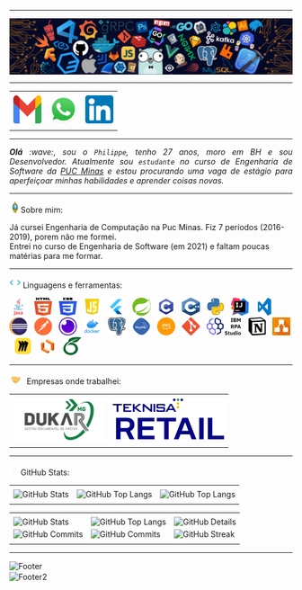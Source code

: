 <!-- Olá, esse é meu readme, fique à vontade para utilizá-lo como quiser! -->

-----

<div>
<img align="center" alt="Header" src="https://github.com/PhilippeVieira/PhilippeVieira/blob/main/img/header.png?raw=true"/>
</div>

-----

<div align="center">
<table>
<tr>
 <td align="center" colspan="11"></td>
</tr>
<tr>
<td><a href="mailto:philipperdcvieira@gmail.com" target="_blank"><img src="https://github.com/PhilippeVieira/PhilippeVieira/blob/main/img/gmail.png?raw=true" width="50px" height="50px"/></a>
</td>
<td><a href="https://wa.me/5531999019964" target="_blank"><img src="https://github.com/PhilippeVieira/PhilippeVieira/blob/main/img/wpp.png?raw=true" width="50px" height="50px"/></a>
</td>
<td><a href="https://www.linkedin.com/in/philipperdcvieira/" target="_blank"><img src="https://github.com/PhilippeVieira/PhilippeVieira/blob/main/img/linkedin.png?raw=true" width="50px" height="50px"/></a>
</td>
</tr>
<tr>
 <td align="center" colspan="11"></td>
</tr> 
</table>

-----

</div>
<div align="justify">
<i><b>Olá</b> :wave:, sou o <code>Philippe</code>, tenho 27 anos, moro em BH e sou Desenvolvedor. Atualmente sou <code>estudante</code> no curso de Engenharia de Software da <a href="https://www.pucminas.br/" target="_blank">PUC Minas</a> e estou procurando uma vaga de estágio para aperfeiçoar minhas habilidades e aprender coisas novas. </i>
</div>

-----

<img height="20" alt="GIF" src="https://github.com/PhilippeVieira/PhilippeVieira/blob/main/img/soulgem.gif?raw=true"/>Sobre mim: <br>

Já cursei Engenharia de Computação na Puc Minas. Fiz 7 períodos (2016-2019), porem não me formei. <br>
Entrei no curso de Engenharia de Software (em 2021) e faltam poucas matérias para me formar.

<div align="justify">
</div>

-----

<div>
<img height="20" alt="GIF" src="https://github.com/PhilippeVieira/PhilippeVieira/blob/main/img/skills.gif?raw=true"/>&nbsp;Linguagens e ferramentas:

<code><a href="https://www.java.com/pt-BR/" target="_blank"><img width="32" height="32" src="https://github.com/PhilippeVieira/PhilippeVieira/blob/main/img/java.png?raw=true"/></a></code>
&nbsp;
<code><a href="https://www.w3schools.com/html/" target="_blank"><img width="32" height="32" src="https://github.com/PhilippeVieira/PhilippeVieira/blob/main/img/html.svg?raw=true"/></a></code>
&nbsp;
<code><a href="https://www.w3schools.com/css/" target="_blank"><img width="32" height="32" src="https://github.com/PhilippeVieira/PhilippeVieira/blob/main/img/css.svg?raw=true"/></a></code>
&nbsp;
<code><a href="https://www.w3schools.com/js/" target="_blank"><img width="32" height="32" src="https://github.com/PhilippeVieira/PhilippeVieira/blob/main/img/javascript.png?raw=true"/></a></code>
&nbsp;
<code><a href="https://flutter.dev" target="_blank"><img width="32" height="32" src="https://github.com/PhilippeVieira/PhilippeVieira/blob/main/img/flutter.png?raw=true"/></a></code>
&nbsp;
<code><a href="https://spring.io/" target="_blank"><img width="32" height="32" src="https://github.com/PhilippeVieira/PhilippeVieira/blob/main/img/spring.png?raw=true"/></a></code>
&nbsp;
<code><a href="https://www.open-std.org/jtc1/sc22/wg14/" target="_blank"><img width="32" height="32" src="https://github.com/PhilippeVieira/PhilippeVieira/blob/main/img/c.png?raw=true"/></a></code>
&nbsp;
<code><a href="https://isocpp.org/" target="_blank"><img width="32" height="32" src="https://github.com/PhilippeVieira/PhilippeVieira/blob/main/img/cpp.svg?raw=true"/></a></code>
&nbsp;
<code><a href="https://www.python.org/" target="_blank"><img width="32" height="32" src="https://github.com/PhilippeVieira/PhilippeVieira/blob/main/img/python.png?raw=true"/></a></code>
&nbsp;
<code><a href="https://www.jetbrains.com/idea/" target="_blank"><img width="32" height="32" src="https://github.com/PhilippeVieira/PhilippeVieira/blob/main/img/intellij.png?raw=true"/></a></code>
&nbsp;
<code><a href="https://code.visualstudio.com/" target="_blank"><img width="32" height="32" src="https://github.com/PhilippeVieira/PhilippeVieira/blob/main/img/vsc.png?raw=true"/></a></code>
&nbsp;
<code><a href="https://www.eclipse.org/downloads/" target="_blank"><img width="32" height="32" src="https://github.com/PhilippeVieira/PhilippeVieira/blob/main/img/eclipse.png?raw=true"/></a></code>
&nbsp;
<code><a href="https://www.postman.com/" target="_blank"><img width="32" height="32" src="https://github.com/PhilippeVieira/PhilippeVieira/blob/main/img/postman.png?raw=true"/></a></code>
&nbsp;
<code><a href="https://insomnia.rest/" target="_blank"><img width="32" height="32" src="https://github.com/PhilippeVieira/PhilippeVieira/blob/main/img/insomnia.png?raw=true"/></a></code>
&nbsp;
<code><a href="https://www.docker.com/" target="_blank"><img width="32" height="32" src="https://github.com/PhilippeVieira/PhilippeVieira/blob/main/img/docker.png?raw=true"/></a></code>
&nbsp;
<code><a href="https://www.postgresql.org/" target="_blank"><img width="32" height="32" src="https://github.com/PhilippeVieira/PhilippeVieira/blob/main/img/postgresql.png?raw=true"/></a></code>
&nbsp;
<code><a href="https://www.mysql.com/" target="_blank"><img width="32" height="32" src="https://github.com/PhilippeVieira/PhilippeVieira/blob/main/img/mysql.png?raw=true"/></a></code>
&nbsp;
<code><a href="https://aws.amazon.com/pt/" target="_blank"><img width="32" height="32" src="https://github.com/PhilippeVieira/PhilippeVieira/blob/main/img/aws.png?raw=true"/></a></code>
&nbsp;
<code><a href="https://git-scm.com/" target="_blank"><img width="32" height="32" src="https://github.com/PhilippeVieira/PhilippeVieira/blob/main/img/git.png?raw=true"/></a></code>
&nbsp;
<code><a href="https://www.ibm.com/br-pt/products/robotic-process-automation" target="_blank"><img height="32" src="https://github.com/PhilippeVieira/PhilippeVieira/blob/main/img/IBMRPA.png?raw=true"/></a></code>
&nbsp;
<code><a href="https://www.notion.com" target="_blank"><img width="32" height="32" src="https://github.com/PhilippeVieira/PhilippeVieira/blob/main/img/notion.png?raw=true"/></a></code>
&nbsp;
<code><a href="https://www.drawio.com" target="_blank"><img width="32" height="32" src="https://github.com/PhilippeVieira/PhilippeVieira/blob/main/img/draw.io.png?raw=true"/></a></code>
&nbsp;
<code><a href="https://miro.com/pt/" target="_blank"><img width="32" height="32" src="https://github.com/PhilippeVieira/PhilippeVieira/blob/main/img/miro.png?raw=true"/></a></code>
&nbsp;
<code><a href="https://www.lucidchart.com/pages/pt" target="_blank"><img width="32" height="32" src="https://github.com/PhilippeVieira/PhilippeVieira/blob/main/img/lucidchart.png?raw=true"/></a></code>
&nbsp;
<code><a href="https://www.overleaf.com" target="_blank"><img width="32" height="32" src="https://github.com/PhilippeVieira/PhilippeVieira/blob/main/img/overleaf.png?raw=true"/></a></code>
&nbsp;
</div>

-----

<img height="20" alt="GIF" src="https://github.com/PhilippeVieira/PhilippeVieira/blob/main/img/handshake2.gif?raw=true"/>
&nbsp;Empresas onde trabalhei:
<div align="center">
<table>
<tr>
 <td align="center" colspan="8"></td>
</tr> 
<tr>
<td>
<a href="https://dukar.com.br" target="_blank"><img height="75" src="https://github.com/PhilippeVieira/PhilippeVieira/blob/main/img/dukar.png?raw=true"/></a>
</td>
<td>
<a href="https://www.teknisa.com/sistema-para-restaurante/" target="_blank"><img height="75" src="https://github.com/PhilippeVieira/PhilippeVieira/blob/main/img/teknisa.png?raw=true"/></a>
</td>

</tr>
<tr>
 <td align="center" colspan="8"></td>
</tr> 
</table>
</div>

-----

<div>
 <img height="20" alt="GIF" src="https://github.com/PhilippeVieira/PhilippeVieira/blob/main/img/graphic.gif?raw=true"/>GitHub Stats:
 
 <div align="center">
 <table>
 <tr>
  <td align="center" colspan="3"></td>
 </tr> 
 <tr>
 <td>
 <img alt="GitHub Stats" src="https://github-readme-stats.vercel.app/api?username=philippevieira&show=reviews,discussions_started,discussions_answered,prs_merged,prs_merged_percentage&rank_icon=percentile&theme=dark&locale=pt-br&card_width=480"/>
 </td>
 <td>
 <img alt="GitHub Top Langs" src="https://github-readme-stats.vercel.app/api/top-langs/?username=philippevieira&theme=dark&locale=pt-br&langs_count=7"/>
 </td>
 <td>
 <img alt="GitHub Top Langs" src="https://github-readme-stats.vercel.app/api/top-langs/?username=philippevieira&layout=pie&theme=dark&locale=pt-br"/>
 </td>
 </tr>
 <tr>
  <td align="center" colspan="3"></td>
 </tr> 
 </table>
 <table>
<tr>
 <td align="center" colspan="3"></td>
</tr> 
<tr>
<td>
<img alt="GitHub Stats" width="200px" src="http://github-profile-summary-cards.vercel.app/api/cards/stats?username=philippevieira&theme=github_dark"/>
</td>
<td>
<img alt="GitHub Top Langs" width="200px" src="http://github-profile-summary-cards.vercel.app/api/cards/repos-per-language?username=philippevieira&theme=github_dark"/>
</td>
<td>
<img alt="GitHub Details" width="420px" src="http://github-profile-summary-cards.vercel.app/api/cards/profile-details?username=philippevieira&theme=github_dark"/>
</td>
</tr>
<tr>
<td>
<img alt="GitHub Commits" width="200px" src="http://github-profile-summary-cards.vercel.app/api/cards/productive-time?username=philippevieira&theme=github_dark&utcOffset=-3"/>
</td>
<td>
<img alt="GitHub Commits" width="200px" src="http://github-profile-summary-cards.vercel.app/api/cards/most-commit-language?username=philippevieira&theme=github_dark"/>
</td>
<td>
<img alt="GitHub Streak" width="420px" src="https://streak-stats.demolab.com?user=philippevieira&theme=dark&locale=pt_BR&date_format=j%20M%5B%20Y%5D"/>
</td>
</tr>
<tr>
 <td align="center" colspan="3"></td>
</tr> 
</table>
</div>
</div>

-----

<div>
<img align="center" alt="Footer" width="1200px" height="20px" src="https://github.com/PhilippeVieira/PhilippeVieira/blob/main/img/footer-gray.gif?raw=true"/>
</div>

<img align="center" alt="Footer2" src="https://capsule-render.vercel.app/api?type=waving&height=100&color=B0B0B0&section=footer"/>

<!-- Obrigado pela visita! -->
